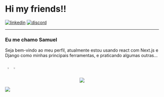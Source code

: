 # Hi my friends!!

[![linkedin](https://img.shields.io/badge/-Samuel%20P.%20Silva-6633cc?style=for-the-badge&logo=Linkedin&logoColor=white&link=https://br.linkedin.com/in/samuel-pereira-da-silva-947bb31a5/)](https://br.linkedin.com/in/samuel-pereira-da-silva-947bb31a5/)
[![discord](https://img.shields.io/badge/-SMCodes%236874-44475a?style=for-the-badge&logo=Discord&logoColor=white&link=https://discord.com/users/360247173356584960)](https://discord.com/users/520311747098312725)

---

### Eu me chamo Samuel

Seja bem-vindo ao meu perfil, atualmente estou usando react com Next.js e Django como minhas principais ferramentas, e praticando algumas outras...

<br>

<div align="center" style="display: flex">
  <a href="https://github.com/SMCodesP">
    <img width="49%" align="center" src="https://github-readme-stats.vercel.app/api?username=SMCodesP&show_icons=true&theme=omni&count_private=true&hide_border=true&border_radius=32&bg_color=45,483C67,191622" />
  </a>
  <a>
    <img width="49%" align="center" src="https://streak-stats.demolab.com/?user=SMCodesP&theme=omni&hide_border=true&mode=weekly&background=45%2C483C67%2C191622&border_radius=32" />
  </a>
</div>

<p align="center">
  <img align="center" src="https://github-readme-stats.vercel.app/api/top-langs/?username=SMCodesP&theme=omni&layout=compact&hide_border=true&border_radius=32&bg_color=45,483C67,191622" />
</p>

<!-- ![profile] 
![languages] -->

<!-- [profile]: https://github-readme-stats-smcodes.vercel.app/api?username=SMCodesP&show_icons=true&theme=omni&count_private=true&hide_border=true
[languages]: https://github-readme-stats-smcodes.vercel.app/api/top-langs/?username=SMCodesP&theme=omni&layout=compact&hide_border=true
 -->
 
![](https://hit.yhype.me/github/profile?user_id=62559740)
